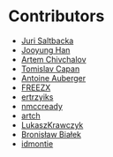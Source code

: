 Contributors
====
* [Juri Saltbacka](https://github.com/3bola)
* [Jooyung Han](https://github.com/jooyunghan)
* [Artem Chivchalov](https://github.com/artch)
* [Tomislav Capan](https://github.com/zappan)
* [Antoine Auberger](https://github.com/Antwan86)
* [FREEZX](https://github.com/FREEZX)
* [ertrzyiks](https://github.com/ertrzyiks)
* [nmccready](https://github.com/nmccready)
* [artch](https://github.com/artch)
* [LukaszKrawczyk](https://github.com/LukaszKrawczyk)
* [Bronisław Białek](https://github.com/bronek89)
* [idmontie](https://github.com/idmontie)
